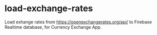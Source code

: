 # load-exchange-rates

Load exhange rates from https://openexchangerates.org/api/ to Firebase Realtime database, for Currency Exchange App.
